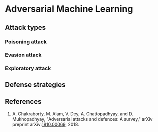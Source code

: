 # Adversarial Machine Learning

## Attack types

### Poisoning attack

### Evasion attack

### Exploratory attack

## Defense strategies

## References

1. A. Chakraborty, M. Alam, V. Dey, A. Chattopadhyay, and D. Mukhopadhyay, "Adversarial attacks and defences: A survey," arXiv preprint arXiv:[1810.00069](https://arxiv.org/abs/1810.00069), 2018.

